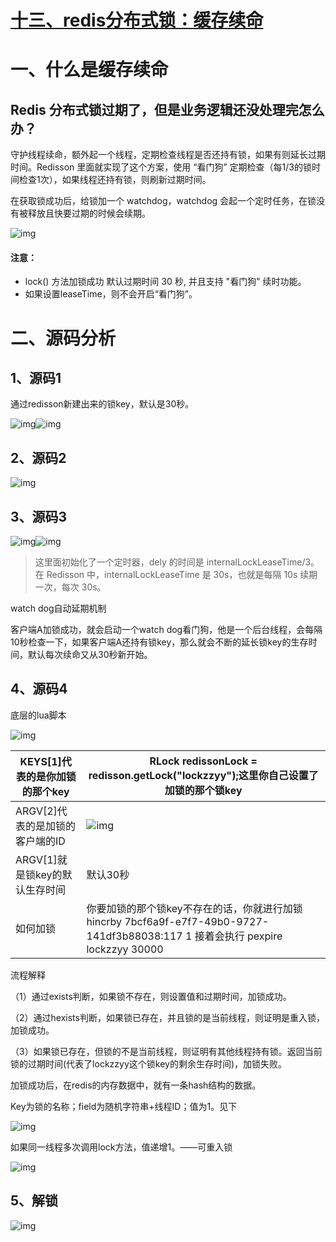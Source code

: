 # [十三、redis分布式锁：缓存续命](https://www.cnblogs.com/shiblog/p/15842326.html)

# 一、什么是缓存续命

## Redis 分布式锁过期了，但是业务逻辑还没处理完怎么办？

守护线程续命，额外起一个线程，定期检查线程是否还持有锁，如果有则延长过期时间。Redisson 里面就实现了这个方案，使用 “看门狗” 定期检查（每1/3的锁时间检查1次），如果线程还持有锁，则刷新过期时间。

在获取锁成功后，给锁加一个 watchdog，watchdog 会起一个定时任务，在锁没有被释放且快要过期的时候会续期。

![img](%E5%88%86%E5%B8%83%E5%BC%8F%E9%94%81.resource/775136-20220125113025685-1926775890.png)

 

#### 注意：

- lock() 方法加锁成功 默认过期时间 30 秒, 并且支持 "看门狗" 续时功能。
- 如果设置leaseTime，则不会开启“看门狗”。

 

# 二、源码分析

## 1、源码1

通过redisson新建出来的锁key，默认是30秒。

![img](%E5%88%86%E5%B8%83%E5%BC%8F%E9%94%81.resource/775136-20220125113245360-1214328006.png)![img](%E5%88%86%E5%B8%83%E5%BC%8F%E9%94%81.resource/775136-20220125113249891-419171743.png)

 

 

##  2、源码2

![img](%E5%88%86%E5%B8%83%E5%BC%8F%E9%94%81.resource/775136-20220125113305669-31775233.png) 

## 3、源码3

![img](%E5%88%86%E5%B8%83%E5%BC%8F%E9%94%81.resource/775136-20220125113354439-857818310.png)![img](%E5%88%86%E5%B8%83%E5%BC%8F%E9%94%81.resource/775136-20220125113449078-172086330.png) 

>  这里面初始化了一个定时器，dely 的时间是 internalLockLeaseTime/3。在 Redisson 中，internalLockLeaseTime 是 30s，也就是每隔 10s 续期一次，每次 30s。

watch dog自动延期机制

客户端A加锁成功，就会启动一个watch dog看门狗，他是一个后台线程，会每隔10秒检查一下，如果客户端A还持有锁key，那么就会不断的延长锁key的生存时间，默认每次续命又从30秒新开始。

## 4、源码4

底层的lua脚本

![img](%E5%88%86%E5%B8%83%E5%BC%8F%E9%94%81.resource/775136-20220125114233575-1510425682.png)

| KEYS[1]代表的是你加锁的那个key  | RLock redissonLock = redisson.getLock("lockzzyy");这里你自己设置了加锁的那个锁key |
| ------------------------------- | ------------------------------------------------------------ |
| ARGV[2]代表的是加锁的客户端的ID | ![img](%E5%88%86%E5%B8%83%E5%BC%8F%E9%94%81.resource/775136-20220125114233572-471262696.png) |
| ARGV[1]就是锁key的默认生存时间  | 默认30秒                                                     |
| 如何加锁                        | 你要加锁的那个锁key不存在的话，你就进行加锁 hincrby 7bcf6a9f-e7f7-49b0-9727-141df3b88038:117 1 接着会执行 pexpire lockzzyy 30000 |

 

流程解释

（1）通过exists判断，如果锁不存在，则设置值和过期时间，加锁成功。

（2）通过hexists判断，如果锁已存在，并且锁的是当前线程，则证明是重入锁，加锁成功。

（3）如果锁已存在，但锁的不是当前线程，则证明有其他线程持有锁。返回当前锁的过期时间(代表了lockzzyy这个锁key的剩余生存时间)，加锁失败。

 

加锁成功后，在redis的内存数据中，就有一条hash结构的数据。

Key为锁的名称；field为随机字符串+线程ID；值为1。见下

 ![img](%E5%88%86%E5%B8%83%E5%BC%8F%E9%94%81.resource/775136-20220125114300172-1211163521.jpg)

如果同一线程多次调用lock方法，值递增1。——可重入锁

 ![img](%E5%88%86%E5%B8%83%E5%BC%8F%E9%94%81.resource/775136-20220125114656797-2032772407.png)

 

##  5、解锁

![img](%E5%88%86%E5%B8%83%E5%BC%8F%E9%94%81.resource/775136-20220125114404506-1907594572.png)

 